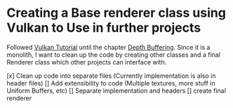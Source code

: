 # Creating a Base renderer class using Vulkan to Use in further projects

Followed [Vulkan Tutorial](https://vulkan-tutorial.com) until the chapter [Depth Buffering](https://vulkan-tutorial.com/Depth_buffering).
Since it is a monolith, I want to clean up the code by creating other classes and a final Renderer class which other projects can interface with.

[x] Clean up code into separate files (Currently implementation is also in header files)
[] Add extensibility to code (Multiple textures, more stuff in Uniform Buffers, etc)
[] Separate implementation and headers
[] create final renderer
